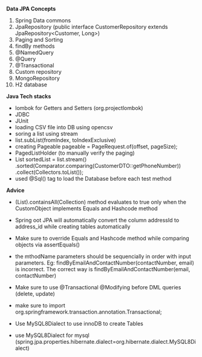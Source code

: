 **Data JPA Concepts**
1. Spring Data commons
2. JpaRepository (public interface CustomerRepository extends JpaRepository<Customer, Long>)
3. Paging and Sorting
4. findBy methods
5. @NamedQuery
6. @Query
7. @Transactional
8. Custom repository
9. MongoRepository
10. H2 database

**Java Tech stacks**

- lombok for Getters and Setters (org.projectlombok)
- JDBC
- JUnit
- loading CSV file into DB using opencsv
- soring a list using stream
- list.subList(fromIndex, toIndexExclusive)
- creating Pageable pageable = PageRequest.of(offset, pageSize);
- PagedListHolder (to manually verify the paging)
- List<CustomerDTO> sortedList = list.stream()
                .sorted(Comparator.comparing(CustomerDTO::getPhoneNumber))
                .collect(Collectors.toList());
- used @Sql() tag to load the Database before each test method


**Advice**
- (List<CustomObject>).containsAll(Collection<CustomObject>) method evaluates to true only 
when the CustomObject implements Equals and Hashcode method
- Spring oot JPA will automatically convert the column addressId to address_id while creating tables automatically
- Make sure to override Equals and Hashcode method while comparing objects via assertEquals()
- the mthodName parameters should be sequencially in order with input parameters. Eg: findByEmailAndContactNumber(contactNumber, email) is incorrect.
The correct way is findByEmailAndContactNumber(email, contactNumber)

- Make sure to use @Transactional @Modifying before DML queries (delete, update)
- make sure to import org.springframework.transaction.annotation.Transactional;
- Use MySQL8Dialect to use innoDB to create Tables
- use MySQL8Dialect for mysql (spring.jpa.properties.hibernate.dialect=org.hibernate.dialect.MySQL8Dialect)

